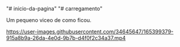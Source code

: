 "# inicio-da-pagina" 
"# carregamento" 

Um pequeno viceo de como ficou.




https://user-images.githubusercontent.com/34645647/165399379-915a8b9a-26da-4e0d-9b7b-d4f0f2c34a37.mp4

